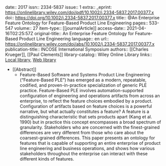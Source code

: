 date:: 2017
issn:: 2334-5837
issue:: 1
extra:: _eprint: https://onlinelibrary.wiley.com/doi/pdf/10.1002/j.2334-5837.2017.00377.x
doi:: https://doi.org/10.1002/j.2334-5837.2017.00377.x
title:: @An Enterprise Feature Ontology for Feature-Based Product Line Engineering
pages:: 533-547
volume:: 27
item-type:: [[journalArticle]]
access-date:: 2021-04-16T02:25:57Z
original-title:: An Enterprise Feature Ontology for Feature-Based Product Line Engineering
language:: en
url:: https://onlinelibrary.wiley.com/doi/abs/10.1002/j.2334-5837.2017.00377.x
publication-title:: INCOSE International Symposium
authors:: [[Charles Krueger]], [[Paul Clements]]
library-catalog:: Wiley Online Library
links:: [Local library](zotero://select/library/items/FJPF7SYC), [Web library](https://www.zotero.org/users/6520516/items/FJPF7SYC)

- [[Abstract]]
	- Feature-Based Software and Systems Product Line Engineering (“Feature-Based PLE”) has emerged as a modern, repeatable, codified, and proven-in-practice specialization of generic PLE practice. Feature-Based PLE involves automation-supported configuration of engineering and operations artifacts from across an enterprise, to reflect the feature choices embodied by a product. Configuration of artifacts based on feature choices is a powerful narrative, but what actually constitutes a feature? A feature is a distinguishing characteristic that sets products apart (Kang et al. 1990) but in practice this concept encompasses a broad spectrum of granularity. Stakeholders who are concerned with the finest-grained differences are very different from those who care about the coarsest-grained differences. This paper presents an ontology for features that is capable of supporting an entire enterprise of product line engineering and business operations, and shows how various stakeholders throughout the enterprise can interact with these different kinds of features.
